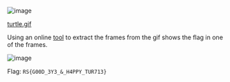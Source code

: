 ![image](https://user-images.githubusercontent.com/63996033/230644486-bff667ec-e816-47f5-b764-942474815d21.png)

[turtle.gif](https://github.com/jeromepalayoor/RITSEC-CTF-2023/blob/main/Steganography/turtle/turtle.gif)

Using an online [tool](https://extractgif.imageonline.co/index.php) to extract the frames from the gif shows the flag in one of the frames.

![image](https://user-images.githubusercontent.com/63996033/230644949-91354090-4587-416e-b166-eab4e2868d6e.png)

Flag: `RS{G00D_3Y3_&_H4PPY_TUR713}`
